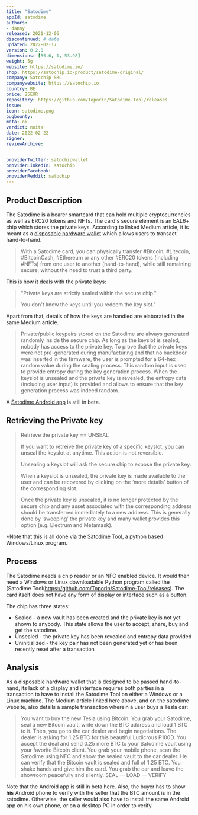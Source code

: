 ```yaml
---
title: "Satodime"
appId: satodime
authors:
- danny
released: 2021-12-06
discontinued: # date
updated: 2022-02-17
version: 0.2.0
dimensions: [85.6, 1, 53.98]
weight: 5g
website: https://satodime.io/
shop: https://satochip.io/product/satodime-original/
company: Satochip SRL
companywebsite: https://satochip.io
country: BE
price: 25EUR
repository: https://github.com/Toporin/Satodime-Tool/releases
issue:
icon: satodime.png
bugbounty:
meta: ok
verdict: noita
date: 2022-02-22
signer:
reviewArchive:


providerTwitter: satochipwallet
providerLinkedIn: satochip
providerFacebook:
providerReddit: satochip
---
```



## Product Description

The Satodime is a bearer smartcard that can hold multiple cryptocurrencies as well as ERC20 tokens and NFTs. The card's secure element is an EAL6+ chip which stores the private keys. According to linked Medium article, it is meant as a [disposable hardware wallet](https://satochip.medium.com/satodime-why-and-how-to-use-your-bearer-crypto-card-490316180873) which allows users to transact hand-to-hand.

> With a Satodime card, you can physically transfer #Bitcoin, #Litecoin, #BitcoinCash, #Ethereum or any other #ERC20 tokens (including #NFTs) from one user to another (hand-to-hand), while still remaining secure, without the need to trust a third party.

This is how it deals with the private keys:

> "Private keys are strictly sealed within the secure chip."
>
> You don't know the keys until you redeem the key slot."

Apart from that, details of how the keys are handled are elaborated in the same Medium article.

> Private/public keypairs stored on the Satodime are always generated randomly inside the secure chip. As long as the keyslot is sealed, nobody has access to the private key. To prove that the private keys were not pre-generated during manufacturing and that no backdoor was inserted in the firmware, the user is prompted for a 64-hex random value during the sealing process. This random input is used to provide entropy during the key generation process. When the keyslot is unsealed and the private key is revealed, the entropy data (including user input) is provided and allows to ensure that the key generation process was indeed random.

A [Satodime Android app](https://github.com/Toporin/Satodime-Android/releases) is still in beta.

## Retrieving the Private key

> Retrieve the private key == UNSEAL
>
> If you want to retreive the private key of a specific keyslot, you can unseal the keyslot at anytime. This action is not reversible.
>
> Unsealing a keyslot will ask the secure chip to expose the private key.
>
> When a keyslot is unsealed, the private key is made available to the user and can be recovered by clicking on the ‘more details’ button of the corresponding slot.
>
> Once the private key is unsealed, it is no longer protected by the secure chip and any asset associated with the corresponding address should be transferred immediately to a new address. This is generally done by ‘sweeping’ the private key and many wallet provides this option (e.g. Electrum and Metamask).

*Note that this is all done via the [Satodime Tool](https://github.com/Toporin/Satodime-Tool/releases), a python based Windows/Linux program.

## Process

The Satodime needs a chip reader or an NFC enabled device. It would then need a Windows or Linux downloadable Python program called the [Satodime Tool(https://github.com/Toporin/Satodime-Tool/releases). The card itself does not have any form of display or interface such as a button.

The chip has three states:

- Sealed - a new vault has been created and the private key is not yet shown to anybody. This state allows the user to accept, share, buy and get the satodime.
- Unsealed - the private key has been revealed and entropy data provided
- Uninitialized - the key pair has not been generated yet or has been recently reset after a transaction

## Analysis

As a disposable hardware wallet that is designed to be passed hand-to-hand, its lack of a display and interface requires both parties in a transaction to have to install the Satodime Tool on either a Windows or a Linux machine. The Medium article linked here above, and on the satodime website, also details a sample transaction wherein a user buys a Tesla car:

> You want to buy the new Tesla using Bitcoin. You grab your Satodime, seal a new Bitcoin vault, write down the BTC address and load 1 BTC to it. Then, you go to the car dealer and begin negotiations. The dealer is asking for 1.25 BTC for this beautiful Ludicrous P100D. You accept the deal and send 0.25 more BTC to your Satodime vault using your favorite Bitcoin client. You grab your mobile phone, scan the Satodime using NFC and show the sealed vault to the car dealer. He can verify that the Bitcoin vault is sealed and full of 1.25 BTC. You shake hands and give him the card. You grab the car and leave the showroom peacefully and silently. SEAL — LOAD — VERIFY

Note that the Android app is still in beta here. Also, the buyer has to show **his** Android phone to verify with the seller that the BTC amount is in the satodime. Otherwise, the seller would also have to install the same Android app on his own phone, or on a desktop PC in order to verify. 
